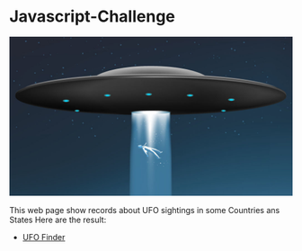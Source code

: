 # Javascript-Challenge

[![](img/ufo.jpg)]() 

This  web page show records about UFO sightings in some Countries ans States
Here are the result:

- [UFO Finder](https://enr1que319.github.io/Javascript-Challenge/index.html "UFO")
